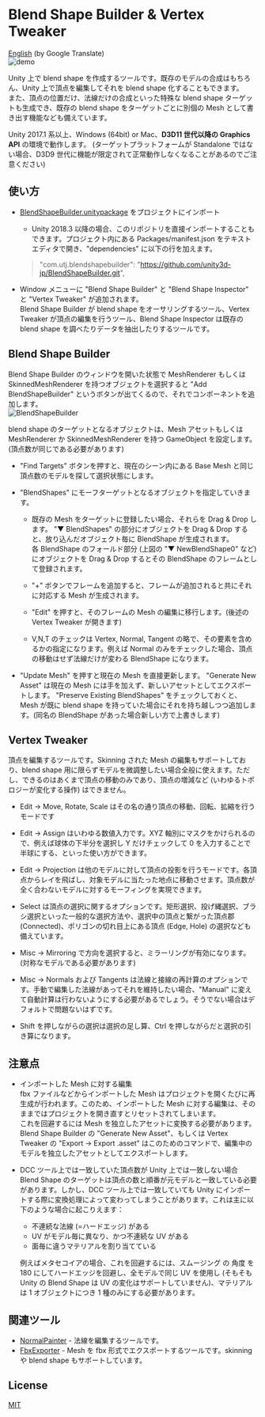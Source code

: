 # Blend Shape Builder & Vertex Tweaker
[English](https://translate.google.com/translate?sl=ja&tl=en&u=https://github.com/unity3d-jp/BlendShapeBuilder) (by Google Translate)  
![demo](https://user-images.githubusercontent.com/1488611/34981308-76511248-faea-11e7-8985-b8fe0e957035.gif)

Unity 上で blend shape を作成するツールです。既存のモデルの合成はもちろん、Unity 上で頂点を編集してそれを blend shape 化することもできます。  
また、頂点の位置だけ、法線だけの合成といった特殊な blend shape ターゲットも生成でき、既存の blend shape をターゲットごとに別個の Mesh として書き出す機能なども備えています。  

Unity 2017.1 系以上、Windows (64bit) or Mac、**D3D11 世代以降の Graphics API** の環境で動作します。
(ターゲットプラットフォームが Standalone ではない場合、D3D9 世代に機能が限定されて正常動作しなくなることがあるのでご注意ください)


## 使い方
- [BlendShapeBuilder.unitypackage](https://github.com/unity3d-jp/BlendShapeBuilder/releases/download/20180116/BlendShapeBuilder.unitypackage) をプロジェクトにインポート
  - Unity 2018.3 以降の場合、このリポジトリを直接インポートすることもできます。プロジェクト内にある Packages/manifest.json をテキストエディタで開き、"dependencies" に以下の行を加えます。
  > "com.utj.blendshapebuilder": "https://github.com/unity3d-jp/BlendShapeBuilder.git",

- Window メニューに "Blend Shape Builder" と "Blend Shape Inspector" と "Vertex Tweaker" が追加されます。  
Blend Shape Builder が blend shape をオーサリングするツール、Vertex Tweaker が頂点の編集を行うツール、Blend Shape Inspector は既存の blend shape を調べたりデータを抽出したりするツールです。 



## Blend Shape Builder
Blend Shape Builder のウィンドウを開いた状態で MeshRenderer もしくは SkinnedMeshRenderer を持つオブジェクトを選択すると "Add BlendShapeBuilder" というボタンが出てくるので、それでコンポーネントを追加します。  
![BlendShapeBuilder](https://user-images.githubusercontent.com/1488611/34981508-05fb5fb6-faeb-11e7-9204-4aabd4c58543.png)

blend shape のターゲットとなるオブジェクトは、Mesh アセットもしくは MeshRenderer か SkinnedMeshRenderer を持つ GameObject を設定します。(頂点数が同じである必要があります)
- "Find Targets" ボタンを押すと、現在のシーン内にある Base Mesh と同じ頂点数のモデルを探して選択状態にします。

- "BlendShapes" にモーフターゲットとなるオブジェクトを指定していきます。
  - 既存の Mesh をターゲットに登録したい場合、それらを Drag & Drop します。
"▼ BlendShapes" の部分にオブジェクトを Drag & Drop すると、放り込んだオブジェクト毎に BlendShape が生成されます。  
各 BlendShape のフォールド部分 (上図の "▼ NewBlendShape0" など) にオブジェクトを Drag & Drop するとその BlendShape のフレームとして登録されます。

  - "+" ボタンでフレームを追加すると、フレームが追加されると共にそれに対応する Mesh が生成されます。

  - "Edit" を押すと、そのフレームの Mesh の編集に移行します。(後述の Vertex Tweaker が開きます)

  - V,N,T のチェックは Vertex, Normal, Tangent の略で、その要素を含めるかの指定になります。例えば Normal のみをチェックした場合、頂点の移動はせず法線だけが変わる BlendShape になります。

- "Update Mesh" を押すと現在の Mesh を直接更新します。
"Generate New Asset" は現在の Mesh には手を加えず、新しいアセットとしてエクスポートします。
"Preserve Existing BlendShapes" をチェックしておくと、Mesh が既に blend shape を持っていた場合にそれを持ち越しつつ追加します。(同名の BlendShape があった場合新しい方で上書きします)  


## Vertex Tweaker
頂点を編集するツールです。Skinning された Mesh の編集もサポートしており、blend shape 用に限らずモデルを微調整したい場合全般に使えます。ただし、できるのはあくまで頂点の移動のみであり、頂点の増減など (いわゆるトポロジーが変化する操作) はできません。

- Edit -> Move, Rotate, Scale はその名の通り頂点の移動、回転、拡縮を行うモードです

- Edit -> Assign はいわゆる数値入力です。XYZ 軸別にマスクをかけられるので、例えば球体の下半分を選択し Y だけチェックして 0 を入力することで半球にする、といった使い方ができます。

- Edit -> Projection は他のモデルに対して頂点の投影を行うモードです。各頂点からレイを飛ばし、対象モデルに当たった地点に移動させます。頂点数が全く合わないモデルに対するモーフィングを実現できます。

- Select は頂点の選択に関するオプションです。矩形選択、投げ縄選択、ブラシ選択といった一般的な選択方法や、選択中の頂点と繋がった頂点郡 (Connected)、ポリゴンの切れ目上にある頂点 (Edge, Hole) の選択なども備えています。

- Misc -> Mirroring で方向を選択すると、ミラーリングが有効になります。(対称なモデルである必要があります)
- Misc -> Normals および Tangents は法線と接線の再計算のオプションです。手動で編集した法線があってそれを維持したい場合、"Manual" に変えて自動計算は行わないようにする必要があるでしょう。そうでない場合はデフォルトで問題ないはずです。

- Shift を押しながらの選択は選択の足し算、Ctrl を押しながらだと選択の引き算になります。

## 注意点
- インポートした Mesh に対する編集  
  fbx ファイルなどからインポートした Mesh はプロジェクトを開くたびに再生成が行われます。このため、インポートした Mesh に対する編集は、そのままではプロジェクトを開き直すとリセットされてしまいます。  
  これを回避するには Mesh を独立したアセットに変換する必要があります。
  Blend Shape Builder の "Generate New Asset"、もしくは Vertex Tweaker の "Export -> Export .asset" はこのためのコマンドで、編集中のモデルを独立したアセットとしてエクスポートします。

- DCC ツール上では一致していた頂点数が Unity 上では一致しない場合  
  Blend Shape のターゲットは頂点の数と順番が元モデルと一致している必要があります。しかし、DCC ツール上では一致していても Unity にインポートする際に変換処理によって変わってしまうことがあります。これは主に以下のような場合に起こりえます：
  - 不連続な法線 (=ハードエッジ) がある
  - UV がモデル毎に異なり、かつ不連続な UV がある
  - 面毎に違うマテリアルを割り当てている
  
  例えばメタセコイアの場合、これを回避するには、スムージング の 角度 を 180 にしてハードエッジを回避し、全モデルで同じ UV を使用し (そもそも Unity の Blend Shape は UV の変化はサポートしていません)、マテリアルは 1 オブジェクトにつき 1 種のみにする必要があります。
  
## 関連ツール
- [NormalPainter](https://github.com/unity3d-jp/NormalPainter) - 法線を編集するツールです。
- [FbxExporter](https://github.com/unity3d-jp/FbxExporter) - Mesh を fbx 形式でエクスポートするツールです。skinning や blend shape もサポートしています。

## License
[MIT](LICENSE.txt)

